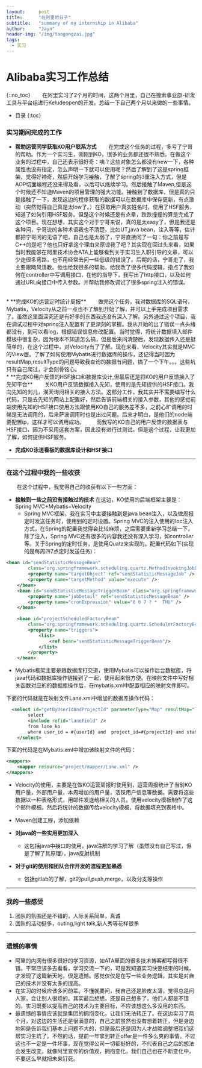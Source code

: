 ```yaml
---
layout:     post
title:      "在阿里的日子"
subtitle:   "summary of my internship in Alibaba" 
author:     "Jayn"
header-img: "/img/taogongzai.jpg"
tags:
  - 实习
---
```


# Alibaba实习工作总结
{:.no_toc}
&emsp;&emsp;在阿里实习了2个月的时间，这两个月里，自己在搜索事业部-研发工具与平台组进行Keludeopen的开发。总结一下自己两个月以来做的一些事情。

* 目录
{:toc}


### 实习期间完成的工作
* **帮助运营同学获取KO用户联系方式**
&emsp;&emsp;在完成这个任务的过程，多亏了宁哥的帮助。作为一个实习生，刚刚到KO，很多的业务都还很不熟悉。在做这个业务的过程中，自己还表示很好奇：咦？这些对象怎么都没有new一下，各种属性也没有指定，怎么声明一下就可以使用呢？然后了解到了这是spring框架，觉得好神奇，然后开始学习接触，了解了spring的3重注入方式，但是AOP切面编程还没来得及看，以后可以继续学习。然后接触了Maven,但是这个时候还不知道Maven的项目管理的强大功能。接触到了数据库，但是真的只是接触了一下，发现这边的程序获取的数据可以在数据库中保存更新，有点激动（突然觉得自己真是太low了。）在获取用户真实姓名时，使用了HSF服务，知道了如何引用HSF服务。但是这个时候还是有点晕，跌跌撞撞的算是完成了这个项目。现在想想，其实这个对于宁哥来说，真的是太easy了，但是我还是各种问，宁哥说的各种术语我也不清楚，比如UT,java bean，注入等等，估计都把宁哥问的无语了吧，自己也是太弱了，宁哥直接问了一句：你之前是写C++的是吧？他也只好拿这个理由来原谅我了吧？其实现在回过头来看，如果当时我能够在阿里技术协会ATA上能够看到关于实习生入职引导的文章，可以少走很多弯路，也不用经常去问一些低级的错误了。后期的话，宁哥走了，我主要跟飏风请教。他也给我很多的帮助，给我改了很多代码逻辑，指点了我如何在controller中写调用接口，在他的指导下，我写出了http接口，以及如何通过URL向接口中传入参数。并帮助我修改调试了很多spring注入的错误。
<br>    
* **完成KO的运营定时统计周报**
&emsp;&emsp;做完这个任务，我对数据库的SQL语句，Mybatis，Velocity从之前一点也不了解到开始了解，并可以上手完成项目需求了。虽然这里面深究还是有好多的东西我还没有深入了解。另外通过这个项目，我在调试过程中对spring注入配置有了更深刻的掌握。我从开始的出了错误一点头绪都没有，到可以看log，根据错误信息修改配置。当时觉得，将统计数据填入邮件模板中很复杂，因为根本不知道怎么搞，但是后来问清楚后，发现数据传入还是挺简单的，在这个过程中，对Velocity有了了解。现在来看，Velocity其实就是MVC的View层。了解了如何使用Mybatis进行数据库的操作，还记得当时因为resultMap,resultType的问题导致我查询的数据有问题，搞了一个下午。。。这些坑只有自己爬过，才会刻骨铭心。<br>
* **完成KO用户反馈的HSF接口和数据库设计,但最后还是将KO的用户反馈接入了先知平台**
&emsp;&emsp;关KO用户反馈数据接入先知，使用的是先知提供的HSF接口。我向先知的剑儿，淏天询问相关的接入方法。这部分工作，我其实并不需要编写什么代码，只是去先知的网站上配置好，然后告诉前端相关的接入参数，其他的感觉前端使用先知的HSF接口使用方法跟使用KO自己的服务差不多，之前心旷调用的时候是无法调用的，后来萨波调用时也是出过问题。后来才明白，是他们的node端要配置ip，这样才可以调用成功。
&emsp;&emsp;而我写的KO自己的用户反馈的数据表与HSF接口，因为不采用这套方案，因此没有进行过测试。但是这个过程，让我更加了解，如何提供HSF服务。

* **完成KO泳道看板的数据库设计和HSF接口**

---

### 在这个过程中我的一些收获
&emsp;&emsp;在这个过程中，我觉得自己的收获有以下一些方面：

+ **接触到一些之前没有接触过的技术**
在这边，KO使用的后端框架主要是：Spring MVC+Mybatis+Velocity
    - Spring MVC框架，我在实习中主要接触到是java bean注入，以及做周报定时发送任务时，使用到的定时设置。Spring MVC的注入使用的Ioc注入方式，在Spring的配置我觉得会比较麻烦，之后需要重新学习总结一下，除了注入，Spring MVC还有很多的内容我还没有深入学习，如controller等。关于Spring的定时任务，是使用Quatz来实现的。配置代码如下(实现的是每周四7点定时发送任务)：

```xml
<bean id="sendStatisticMessageBean"
        class="org.springframework.scheduling.quartz.MethodInvokingJobDetailFactoryBean">
        <property name="targetObject" ref="sendStatisticMessageJob" />
        <property name="targetMethod" value="execute" />
    </bean>
    <bean id="sendStatisticMessageTriggerBean" class="org.springframework.scheduling.quartz.CronTriggerBean">
        <property name="jobDetail" ref="sendStatisticMessageBean" />
        <property name="cronExpression" value="0 0 7 ? *  THU" />
    </bean>
    
    <bean id="projectScheduledFactoryBean"
        class="org.springframework.scheduling.quartz.SchedulerFactoryBean">
        <property name="triggers">
            <list>
                <ref bean="sendStatisticMessageTriggerBean"/>
            </list>
        </property>
    </bean>
```
   
   - Mybatis框架主要是跟数据库打交道，使用Mybatis可以操作后台数据库，将java代码和数据库操作链接到了一起，使用起来很方便。在映射文件中写好相关函数对应的的数据库操作后，在mybatis.xml中配置相应的映射文件即可。

下面的代码就是在映射文件Lane.xml中增加的数据库操作代码：

```xml
  <select id="getByUserIdAndProjectId" parameterType="Map" resultMap="lane">
        select
        <include refid="laneField" />
        from lane_ko
        where user_id = #{userId} and  project_id=#{projectId} and status != 9
    </select>
```

下面的代码是在Mybatis.xml中增加该映射文件的代码：

```xml
<mappers>
    <mapper resource="project/mapper/Lane.xml" />
</mappers>
```

+ Velocity的使用，主要是在做KO运营周报时使用到，运营周报统计了当前KO用户量，外部用户量，本周增加的用户量，活跃用户信息等数据。需要将这些数据以一种表格形式，用邮件发送给相关的人员。使用velocity模板制作了这个邮件模板。然后将统计的数据传给velocity模板，将数据填充到表格中。
+ Maven创建工程，添加依赖

+ **对java的一些实用更加深入**
    - 这包括java中接口的使用，java注解的学习了解（虽然没有自己写过，但是了解了其原理），java反射机制
+ **对于git的使用和团队合作开发的流程更加熟悉**
    - 包括gitlab的了解，git的pull,push,merge，以及分支等操作

---

### 我的一些感受
1. 团队的氛围还是不错的，人际关系简单，真诚
2. 团队的活动挺多，outing,light talk,新人秀等花样很多

----

### 遗憾的事情

* 阿里的内网有很多很好的学习资源，如ATA里面的很多技术博客都写得很不错。平常应该多去看看，学习交流一下的，可是我知道实习快要结束的时候，才发现了这篇新天地，很是遗憾。感觉仅仅是在写一些业务逻辑，其实是对自己的技术并没有太多的提高。
* 在实习的时候应该多问前辈。不懂就要问，我自己还是脸皮太薄，觉得总是问人家，会让别人很烦的。其实最后想想，还是自己想多了，他们人都是不错的。实习既要以提高自己的技术为主要目标，不应该想这么多没用的东西。
* 最遗憾的事情应该就是集团的拥抱变化，让我们无法转正了。在这边实习了两个月，对这边的生活还是很满意的，自己之前虽然也没有想着转正，但是身边地同是告诉我们基本上问题不大的，但是最后还是因为人才战略调整把我们这帮实习生坑了。不然的话，提前一年拿到转正offer是一件多么爽的事情。不过这也不一定是一件坏事，现在觉得公司一切都挺好的，不代表自己之后的想法会发生改变。就像阿里宣传的价值观，拥抱变化，我们自己也在不断变化中，不要这么早就把未来钉死。



